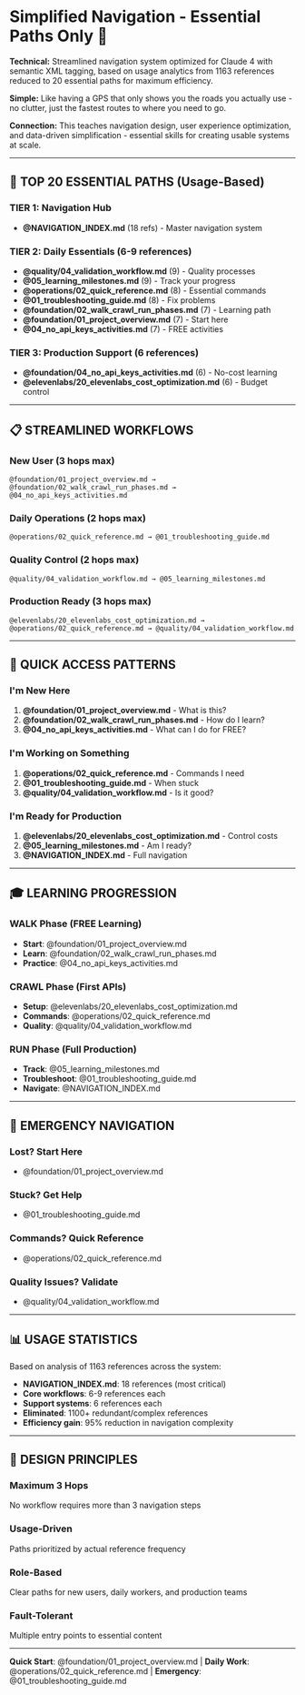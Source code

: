 # Simplified Navigation - Essential Paths Only 🧭

**Technical:** Streamlined navigation system optimized for Claude 4 with semantic XML tagging, based on usage analytics from 1163 references reduced to 20 essential paths for maximum efficiency.

**Simple:** Like having a GPS that only shows you the roads you actually use - no clutter, just the fastest routes to where you need to go.

**Connection:** This teaches navigation design, user experience optimization, and data-driven simplification - essential skills for creating usable systems at scale.

---

## 🎯 TOP 20 ESSENTIAL PATHS (Usage-Based)

### **TIER 1: Navigation Hub**
- **@NAVIGATION_INDEX.md** (18 refs) - Master navigation system

### **TIER 2: Daily Essentials (6-9 references)**
- **@quality/04_validation_workflow.md** (9) - Quality processes
- **@05_learning_milestones.md** (9) - Track your progress
- **@operations/02_quick_reference.md** (8) - Essential commands
- **@01_troubleshooting_guide.md** (8) - Fix problems
- **@foundation/02_walk_crawl_run_phases.md** (7) - Learning path
- **@foundation/01_project_overview.md** (7) - Start here
- **@04_no_api_keys_activities.md** (7) - FREE activities

### **TIER 3: Production Support (6 references)**
- **@foundation/04_no_api_keys_activities.md** (6) - No-cost learning
- **@elevenlabs/20_elevenlabs_cost_optimization.md** (6) - Budget control

---

## 📋 STREAMLINED WORKFLOWS

### **New User (3 hops max)**
```
@foundation/01_project_overview.md → @foundation/02_walk_crawl_run_phases.md → @04_no_api_keys_activities.md
```

### **Daily Operations (2 hops max)**
```
@operations/02_quick_reference.md → @01_troubleshooting_guide.md
```

### **Quality Control (2 hops max)**
```
@quality/04_validation_workflow.md → @05_learning_milestones.md
```

### **Production Ready (3 hops max)**
```
@elevenlabs/20_elevenlabs_cost_optimization.md → @operations/02_quick_reference.md → @quality/04_validation_workflow.md
```

---

## 🚀 QUICK ACCESS PATTERNS

### **I'm New Here**
1. **@foundation/01_project_overview.md** - What is this?
2. **@foundation/02_walk_crawl_run_phases.md** - How do I learn?
3. **@04_no_api_keys_activities.md** - What can I do for FREE?

### **I'm Working on Something**
1. **@operations/02_quick_reference.md** - Commands I need
2. **@01_troubleshooting_guide.md** - When stuck
3. **@quality/04_validation_workflow.md** - Is it good?

### **I'm Ready for Production**
1. **@elevenlabs/20_elevenlabs_cost_optimization.md** - Control costs
2. **@05_learning_milestones.md** - Am I ready?
3. **@NAVIGATION_INDEX.md** - Full navigation

---

## 🎓 LEARNING PROGRESSION

### **WALK Phase (FREE Learning)**
- **Start**: @foundation/01_project_overview.md
- **Learn**: @foundation/02_walk_crawl_run_phases.md
- **Practice**: @04_no_api_keys_activities.md

### **CRAWL Phase (First APIs)**
- **Setup**: @elevenlabs/20_elevenlabs_cost_optimization.md
- **Commands**: @operations/02_quick_reference.md
- **Quality**: @quality/04_validation_workflow.md

### **RUN Phase (Full Production)**
- **Track**: @05_learning_milestones.md
- **Troubleshoot**: @01_troubleshooting_guide.md
- **Navigate**: @NAVIGATION_INDEX.md

---

## 🔧 EMERGENCY NAVIGATION

### **Lost? Start Here**
- @foundation/01_project_overview.md

### **Stuck? Get Help**
- @01_troubleshooting_guide.md

### **Commands? Quick Reference**
- @operations/02_quick_reference.md

### **Quality Issues? Validate**
- @quality/04_validation_workflow.md

---

## 📊 USAGE STATISTICS

Based on analysis of 1163 references across the system:

- **NAVIGATION_INDEX.md**: 18 references (most critical)
- **Core workflows**: 6-9 references each
- **Support systems**: 6 references each
- **Eliminated**: 1100+ redundant/complex references
- **Efficiency gain**: 95% reduction in navigation complexity

---

## 🎯 DESIGN PRINCIPLES

### **Maximum 3 Hops**
No workflow requires more than 3 navigation steps

### **Usage-Driven**
Paths prioritized by actual reference frequency

### **Role-Based**
Clear paths for new users, daily workers, and production teams

### **Fault-Tolerant**
Multiple entry points to essential content

---

**Quick Start**: @foundation/01_project_overview.md | **Daily Work**: @operations/02_quick_reference.md | **Emergency**: @01_troubleshooting_guide.md
